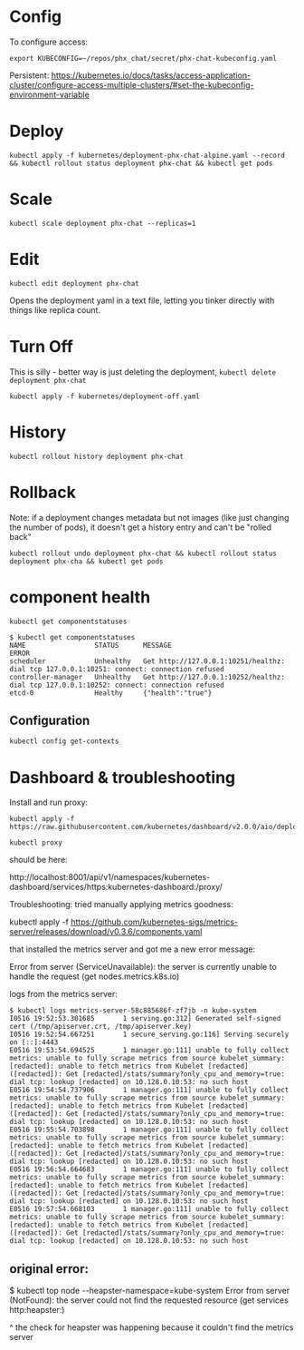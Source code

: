 # Config

To configure access:

```
export KUBECONFIG=~/repos/phx_chat/secret/phx-chat-kubeconfig.yaml
```

Persistent: https://kubernetes.io/docs/tasks/access-application-cluster/configure-access-multiple-clusters/#set-the-kubeconfig-environment-variable

# Deploy

```
kubectl apply -f kubernetes/deployment-phx-chat-alpine.yaml --record && kubectl rollout status deployment phx-chat && kubectl get pods
```

# Scale

```
kubectl scale deployment phx-chat --replicas=1
```

# Edit

```
kubectl edit deployment phx-chat
```

Opens the deployment yaml in a text file, letting you tinker directly with things like replica count.

# Turn Off

This is silly - better way is just deleting the deployment, `kubectl delete deployment phx-chat`
```
kubectl apply -f kubernetes/deployment-off.yaml
```

# History

```
kubectl rollout history deployment phx-chat
```

# Rollback

Note: if a deployment changes metadata but not images (like just changing the number of pods), it doesn't get a history entry
and can't be "rolled back"

```
kubectl rollout undo deployment phx-chat && kubectl rollout status deployment phx-cha && kubectl get pods
```

# component health

```
kubectl get componentstatuses

$ kubectl get componentstatuses
NAME                 STATUS      MESSAGE                                                                                     ERROR
scheduler            Unhealthy   Get http://127.0.0.1:10251/healthz: dial tcp 127.0.0.1:10251: connect: connection refused
controller-manager   Unhealthy   Get http://127.0.0.1:10252/healthz: dial tcp 127.0.0.1:10252: connect: connection refused
etcd-0               Healthy     {"health":"true"}
```

## Configuration

```
kubectl config get-contexts
```


# Dashboard & troubleshooting

Install and run proxy:

```
kubectl apply -f https://raw.githubusercontent.com/kubernetes/dashboard/v2.0.0/aio/deploy/recommended.yaml

kubectl proxy
```

should be here:

http://localhost:8001/api/v1/namespaces/kubernetes-dashboard/services/https:kubernetes-dashboard:/proxy/


Troubleshooting: tried manually applying metrics goodness:

kubectl apply -f https://github.com/kubernetes-sigs/metrics-server/releases/download/v0.3.6/components.yaml

that installed the metrics server and got me a new error message:

Error from server (ServiceUnavailable): the server is currently unable to handle the request (get nodes.metrics.k8s.io)

logs from the metrics server:

```
$ kubectl logs metrics-server-58c885686f-zf7jb -n kube-system
I0516 19:52:53.301685       1 serving.go:312] Generated self-signed cert (/tmp/apiserver.crt, /tmp/apiserver.key)
I0516 19:52:54.667251       1 secure_serving.go:116] Serving securely on [::]:4443
E0516 19:53:54.694525       1 manager.go:111] unable to fully collect metrics: unable to fully scrape metrics from source kubelet_summary:[redacted]: unable to fetch metrics from Kubelet [redacted] ([redacted]): Get [redacted]/stats/summary?only_cpu_and_memory=true: dial tcp: lookup [redacted] on 10.128.0.10:53: no such host
E0516 19:54:54.737906       1 manager.go:111] unable to fully collect metrics: unable to fully scrape metrics from source kubelet_summary:[redacted]: unable to fetch metrics from Kubelet [redacted] ([redacted]): Get [redacted]/stats/summary?only_cpu_and_memory=true: dial tcp: lookup [redacted] on 10.128.0.10:53: no such host
E0516 19:55:54.703898       1 manager.go:111] unable to fully collect metrics: unable to fully scrape metrics from source kubelet_summary:[redacted]: unable to fetch metrics from Kubelet [redacted] ([redacted]): Get [redacted]/stats/summary?only_cpu_and_memory=true: dial tcp: lookup [redacted] on 10.128.0.10:53: no such host
E0516 19:56:54.664683       1 manager.go:111] unable to fully collect metrics: unable to fully scrape metrics from source kubelet_summary:[redacted]: unable to fetch metrics from Kubelet [redacted] ([redacted]): Get [redacted]/stats/summary?only_cpu_and_memory=true: dial tcp: lookup [redacted] on 10.128.0.10:53: no such host
E0516 19:57:54.668103       1 manager.go:111] unable to fully collect metrics: unable to fully scrape metrics from source kubelet_summary:[redacted]: unable to fetch metrics from Kubelet [redacted] ([redacted]): Get [redacted]/stats/summary?only_cpu_and_memory=true: dial tcp: lookup [redacted] on 10.128.0.10:53: no such host
```

## original error:

$ kubectl top node --heapster-namespace=kube-system
Error from server (NotFound): the server could not find the requested resource (get services http:heapster:)

^ the check for heapster was happening because it couldn't find the metrics server

